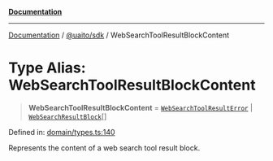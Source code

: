 [**Documentation**](../../../README.md)

***

[Documentation](../../../README.md) / [@uaito/sdk](../README.md) / WebSearchToolResultBlockContent

# Type Alias: WebSearchToolResultBlockContent

> **WebSearchToolResultBlockContent** = [`WebSearchToolResultError`](../interfaces/WebSearchToolResultError.md) \| [`WebSearchResultBlock`](../interfaces/WebSearchResultBlock.md)[]

Defined in: [domain/types.ts:140](https://github.com/elribonazo/uaito/blob/31c0fa3f3740ebed4d8141441f73c3b47e4aa6f9/packages/sdk/src/domain/types.ts#L140)

Represents the content of a web search tool result block.
